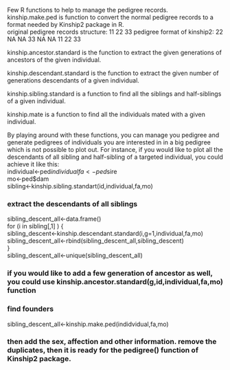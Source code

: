 Few R functions to help to manage the pedigree records.  
kinship.make.ped is function to convert the normal pedigree records to a format needed by Kinship2 package in R.  
original pedigree records structure:
11 22 33
pedigree format of kinship2:
22 NA NA
33 NA NA
11 22 33  

kinship.ancestor.standard is the function to extract the given generations of ancestors of the given individual.  

kinship.descendant.standard is the function to extract the given number of generations descendants of a given individual.  

kinship.sibling.standard is a function to find all the siblings and half-siblings of a given individual.  

kinship.mate is a function to find all the individuals mated with a given individual.  

By playing around with these functions, you can manage you pedigree and generate pedigrees of individuals you are interested in in a big pedigree which is not possible to plot out.  For instance, if you would like to plot all the descendants of all sibling and half-sibling of a targeted individual, you could achieve it like this:  
  individual<-ped$individual  
  fa<-ped$sire  
  mo<-ped$dam  
  sibling<-kinship.sibling.standart(id,individual,fa,mo)  
  ### extract the descendants of all siblings  
  sibling_descent_all<-data.frame()  
  for (i in sibling[,1] ) {  
    sibling_descent<-kinship.descendant.standard(i,g=1,individual,fa,mo)  
    sibling_descent_all<-rbind(sibling_descent_all,sibling_descent)  
  }  
  sibling_descent_all<-unique(sibling_descent_all)  
  ### if you would like to add a few generation of ancestor as well, you could use kinship.ancestor.standard(g,id,individual,fa,mo) function  
  ### find founders  
  sibling_descent_all<-kinship.make.ped(indidvidual,fa,mo)  
  ### then add the sex, affection and other information. remove the duplicates, then it is ready for the pedigree() function of Kinship2 package.  
